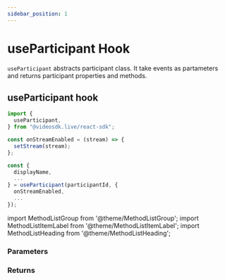 ```yaml
---
sidebar_position: 1
---
```


# useParticipant Hook

`useParticipant` abstracts participant class. It take events as partameters and returns participant properties and methods.

## useParticipant hook

```jsx title="useParticipant react hook"
import {
  useParticipant,
} from "@videosdk.live/react-sdk";

const onStreamEnabled = (stream) => {
  setStream(stream);
};

const {
  displayName,
  ...
} = useParticipant(participantId, {
  onStreamEnabled,
  ...
});
```

import MethodListGroup from '@theme/MethodListGroup';
import MethodListItemLabel from '@theme/MethodListItemLabel';
import MethodListHeading from '@theme/MethodListHeading';

### Parameters

<MethodListGroup>
  <MethodListItemLabel name="__namedParameters" option={"required"} type={"object"} >
    <MethodListGroup>
      <MethodListHeading heading="Parameters" />
      <MethodListItemLabel name="participantId" option={"optional"} type={"string"} />
      <MethodListItemLabel name="triggers" option={"optional"} type={"object"} >
        <MethodListGroup>
          <MethodListItemLabel name="onStreamEnabled" option={"optional"} type={"callback"} />
          <MethodListItemLabel name="onStreamDisabled" option={"optional"} type={"callback"} />
        </MethodListGroup>
      </MethodListItemLabel>
    </MethodListGroup>
  </MethodListItemLabel>
</MethodListGroup>

### Returns

<MethodListGroup>
  <MethodListItemLabel name="__returns" option={"required"} type={"object"} >
    <MethodListGroup>
      <MethodListHeading heading="Returns" />
      <MethodListItemLabel name="displayName" option={"optional"} type={"string"} />
      <MethodListItemLabel name="participant" option={"optional"} type={"Participant"} />
      <MethodListItemLabel name="webcamStream" option={"optional"} type={"MediaTrackStream"} />
      <MethodListItemLabel name="micStream" option={"optional"} type={"MediaTrackStream"} />
      <MethodListItemLabel name="screenShareStream" option={"optional"} type={"MediaTrackStream"} />
      <MethodListItemLabel name="webcamOn" option={"optional"} type={"boolean"} />
      <MethodListItemLabel name="micOn" option={"optional"} type={"boolean"} />
      <MethodListItemLabel name="screenShareOn" option={"optional"} type={"boolean"} />
      <MethodListItemLabel name="isLocal" option={"optional"} type={"boolean"} />
      <MethodListItemLabel name="isActiveSpeaker" option={"optional"} type={"boolean"} />
      <MethodListItemLabel name="isMainParticipant" option={"optional"} type={"boolean"} />
      <MethodListItemLabel name="pinState" option={"optional"} type={"{ cam: bool, share: bool }"} />
      <MethodListItemLabel name="setQuality()" option={"optional"} type={"callback"} />
      <MethodListItemLabel name="enableMic()" option={"optional"} type={"callback"} />
      <MethodListItemLabel name="disableMic()" option={"optional"} type={"callback"} />
      <MethodListItemLabel name="enableWebcam()" option={"optional"} type={"callback"} />
      <MethodListItemLabel name="disableWebcam()" option={"optional"} type={"callback"} />
    </MethodListGroup>
  </MethodListItemLabel>
</MethodListGroup>
